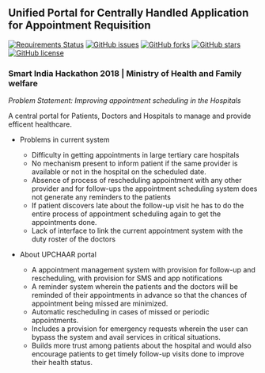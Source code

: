 ## Unified Portal for Centrally Handled Application for Appointment Requisition 

[![Requirements Status](https://requires.io/github/apaar97/UpchaarWeb/requirements.svg?branch=master)](https://requires.io/github/apaar97/UpchaarWeb/requirements/?branch=master)
[![GitHub issues](https://img.shields.io/github/issues/apaar97/UpchaarWeb.svg)](https://github.com/apaar97/UpchaarWeb/issues)
[![GitHub forks](https://img.shields.io/github/forks/apaar97/UpchaarWeb.svg)](https://github.com/apaar97/UpchaarWeb/network)
[![GitHub stars](https://img.shields.io/github/stars/apaar97/UpchaarWeb.svg)](https://github.com/apaar97/UpchaarWeb/stargazers)
[![GitHub license](https://img.shields.io/github/license/apaar97/UpchaarWeb.svg?color=blue)](https://github.com/apaar97/UpchaarWeb/blob/master/LICENSE)


### Smart India Hackathon 2018 | Ministry of Health and Family welfare 
*Problem Statement: Improving appointment scheduling in the Hospitals*

A central portal for Patients, Doctors and Hospitals to manage and provide efficent healthcare. 

* Problems in current system
    
    * Difficulty in getting appointments in large tertiary care hospitals 
    * No mechanism present to inform patient if the same provider is available or not in the hospital on the scheduled date. 
    * Absence of process of rescheduling appointment with any other provider and for follow-ups the appointment scheduling system does not    generate any reminders to the patients
    * If patient discovers late about the follow-up visit he has to do the entire process of appointment scheduling again to get the appointments done. 
    * Lack of interface to link the current appointment system with the duty roster of the doctors

* About UPCHAAR portal

    * A appointment management system with provision for follow-up and rescheduling, with provision for SMS and app notifications
    * A reminder system wherein the patients and the doctors will be reminded of their appointments in advance so that the chances of appointment being missed are minimized.
    * Automatic rescheduling in cases of missed or periodic appointments.
    * Includes a provision for emergency requests wherein the user can bypass the system and avail services in critical situations.
    * Builds more trust among patients about the hospital and would also encourage patients to get timely follow-up visits done to improve their health status.  

